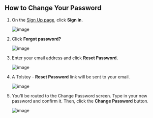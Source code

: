 ## How to Change Your Password

1. On the [Sign Up page](https://app.gotolstoy.com/signup), click **Sign in**.

   ![image](https://github.com/GoTolstoy/tolstoy-toly-kb/assets/159800692/818f7cef-2cac-40d0-95eb-8e5fd215b559)

2. Click **Forgot password?**

   ![image](https://github.com/GoTolstoy/tolstoy-toly-kb/assets/159800692/231e68f1-1bfc-4e4e-8eaa-71db520f755b)

3. Enter your email address and click **Reset Password**.

   ![image](https://github.com/GoTolstoy/tolstoy-toly-kb/assets/159800692/de8791ab-40a9-4353-9c04-8333b408a7f1)

4. A Tolstoy - **Reset Password** link will be sent to your email.

   ![image](https://github.com/GoTolstoy/tolstoy-toly-kb/assets/159800692/86b03d45-1471-4a58-ab0b-559ce95cb845)

5. You'll be routed to the Change Password screen. Type in your new password and confirm it. Then, click the **Change Password** button.

   ![image](https://github.com/GoTolstoy/tolstoy-toly-kb/assets/159800692/d55f708f-7b19-465d-830a-bce0f86c41e4)
